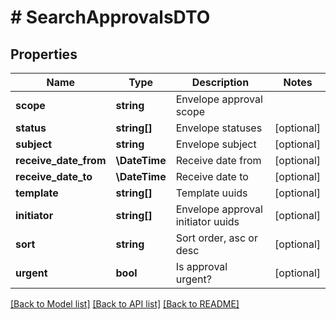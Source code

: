 # # SearchApprovalsDTO

## Properties

Name | Type | Description | Notes
------------ | ------------- | ------------- | -------------
**scope** | **string** | Envelope approval scope |
**status** | **string[]** | Envelope statuses | [optional]
**subject** | **string** | Envelope subject | [optional]
**receive_date_from** | **\DateTime** | Receive date from | [optional]
**receive_date_to** | **\DateTime** | Receive date to | [optional]
**template** | **string[]** | Template uuids | [optional]
**initiator** | **string[]** | Envelope approval initiator uuids | [optional]
**sort** | **string** | Sort order, asc or desc | [optional]
**urgent** | **bool** | Is approval urgent? | [optional]

[[Back to Model list]](../../README.md#models) [[Back to API list]](../../README.md#endpoints) [[Back to README]](../../README.md)
